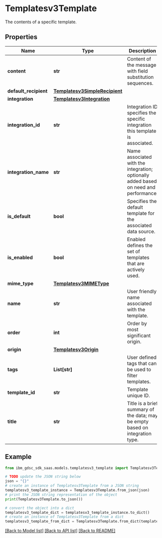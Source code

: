 # Templatesv3Template

The contents of a specific template.

## Properties

Name | Type | Description | Notes
------------ | ------------- | ------------- | -------------
**content** | **str** | Content of the message with field substitution sequences. | [optional] 
**default_recipient** | [**Templatesv3SimpleRecipient**](Templatesv3SimpleRecipient.md) |  | [optional] 
**integration** | [**Templatesv3Integration**](Templatesv3Integration.md) |  | [optional] 
**integration_id** | **str** | Integration ID specifies the specific integration this template is associated. | [optional] 
**integration_name** | **str** | Name associated with the integration; optionally added based on need and performance. | [optional] 
**is_default** | **bool** | Specifies the default template for the associated data source. | [optional] 
**is_enabled** | **bool** | Enabled defines the set of templates that are actively used. | [optional] 
**mime_type** | [**Templatesv3MIMEType**](Templatesv3MIMEType.md) |  | [optional] 
**name** | **str** | User friendly name associated with the template. | [optional] 
**order** | **int** | Order by most significant origin. | [optional] 
**origin** | [**Templatesv3Origin**](Templatesv3Origin.md) |  | [optional] 
**tags** | **List[str]** | User defined tags that can be used to filter templates. | [optional] 
**template_id** | **str** | Template unique ID. | [optional] 
**title** | **str** | Title is a brief summary of the data; may be empty based on integration type. | [optional] 

## Example

```python
from ibm_gdsc_sdk_saas.models.templatesv3_template import Templatesv3Template

# TODO update the JSON string below
json = "{}"
# create an instance of Templatesv3Template from a JSON string
templatesv3_template_instance = Templatesv3Template.from_json(json)
# print the JSON string representation of the object
print(Templatesv3Template.to_json())

# convert the object into a dict
templatesv3_template_dict = templatesv3_template_instance.to_dict()
# create an instance of Templatesv3Template from a dict
templatesv3_template_from_dict = Templatesv3Template.from_dict(templatesv3_template_dict)
```
[[Back to Model list]](../README.md#documentation-for-models) [[Back to API list]](../README.md#documentation-for-api-endpoints) [[Back to README]](../README.md)


